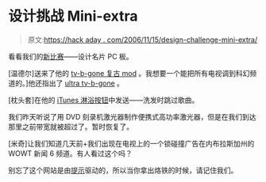 # 设计挑战 Mini-extra

> 原文:[https://hack aday . com/2006/11/15/design-challenge-mini-extra/](https://hackaday.com/2006/11/15/design-challenge-mini-extra/)

看看我们的[新比赛](http://www.hackaday.com/2006/11/15/hackaday-design-challenge-yes-a-contest/)——设计名片 PC 板。

[温德尔]送来了他的 [tv-b-gone 复古 mod](http://www.evilmadscientist.com/article.php/VintageRemote) 。我想要一个能把所有电视调到科幻频道的。]他还指出了 [ultra tv-b-gone](http://www.instructables.com/id/ELSIDWXRAFEP2881ZQ/?ALLSTEPS) 。

[枕头套]在他的 [iTunes 淋浴按钮](http://pillowcase1.blogspot.com/2006/11/shower-button.html)中发送——洗发时跳过歌曲。

我们昨天听说了用 DVD 刻录机激光器制作便携式高功率激光器，但是在我们到达那里之前带宽就被超过了。暂时恢复了。

[米奇]让我们知道几天前+我们出现在电视上的一个锁碰撞广告在内布拉斯加州的 WOWT 新闻 6 频道。有人看过这个吗？

别忘了这个网站是由[提示](http://hackaday.com/contact/tips/)驱动的，所以当你拿出烙铁的时候，请记住我们。